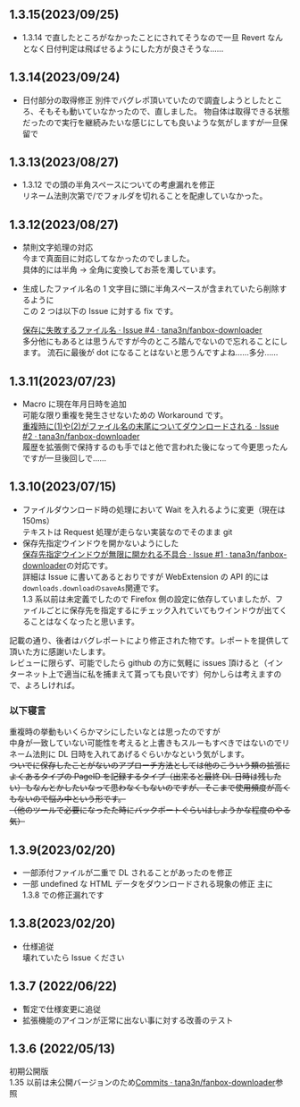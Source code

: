 ## 1.3.15(2023/09/25)

- 1.3.14 で直したところがなかったことにされてそうなので一旦 Revert
  なんとなく日付判定は飛ばせるようにした方が良さそうな……

## 1.3.14(2023/09/24)

- 日付部分の取得修正
  別件でバグレポ頂いていたので調査しようとしたところ、そもそも動いていなかったので、直しました。
  物自体は取得できる状態だったので実行を継続みたいな感じにしても良いような気がしますが一旦保留で

## 1.3.13(2023/08/27)

- 1.3.12 での頭の半角スペースについての考慮漏れを修正  
  リネーム法則次第で/でフォルダを切れることを配慮していなかった。

## 1.3.12(2023/08/27)

- 禁則文字処理の対応  
  今まで真面目に対応してなかったのでしました。  
  具体的には半角 → 全角に変換してお茶を濁しています。
- 生成したファイル名の 1 文字目に頭に半角スペースが含まれていたら削除するように  
  この 2 つは以下の Issue に対する fix です。

  [保存に失敗するファイル名 · Issue #4 · tana3n/fanbox-downloader](https://github.com/tana3n/fanbox-downloader/issues/4)  
  多分他にもあるとは思うんですが今のところ踏んでないので忘れることにします。
  流石に最後が dot になることはないと思うんですよね……多分……

## 1.3.11(2023/07/23)

- Macro に現在年月日時を追加  
  可能な限り重複を発生させないための Workaround です。  
  [重複時に(1)や(2)がファイル名の末尾についてダウンロードされる · Issue #2 · tana3n/fanbox-downloader](https://github.com/tana3n/fanbox-downloader/issues/2)  
  履歴を拡張側で保持するのも手ではと他で言われた後になって今更思ったんですが一旦後回しで……

## 1.3.10(2023/07/15)

- ファイルダウンロード時の処理において Wait を入れるように変更（現在は 150ms）  
  テキストは Request 処理が走らない実装なのでそのまま git
- 保存先指定ウインドウを開かないようにした  
   [保存先指定ウインドウが無限に開かれる不具合 · Issue #1 · tana3n/fanbox-downloader](https://github.com/tana3n/fanbox-downloader/issues/1)の対応です。  
   詳細は Issue に書いてあるとおりですが WebExtension の API 的には`downloads.downloadのsaveAs`関連です。  
   1.3 系以前は未定義でしたので Firefox 側の設定に依存していましたが、ファイルごとに保存先を指定するにチェック入れていてもウインドウが出てくることはなくなったと思います。

記載の通り、後者はバグレポートにより修正された物です。レポートを提供して頂いた方に感謝いたします。  
レビューに限らず、可能でしたら github の方に気軽に issues 頂けると（インターネット上で適当に私を捕まえて貰っても良いです）何かしらは考えますので、よろしければ。

### 以下寝言

重複時の挙動もいくらかマシにしたいなとは思ったのですが  
中身が一致していない可能性を考えると上書きもスルーもすべきではないのでリネーム法則に DL 日時を入れてあげるぐらいかなという気がします。  
~~ついでに保存したことがないのアプローチ方法としては他のこういう類の拡張によくあるタイプの PageID を記録するタイプ（出来ると最終 DL 日時は残したい）もなんとかしたいなって思わなくもないのですが、そこまで使用頻度が高くもないので悩み中という形です。~~  
~~（他のツールで必要になったた時にバックポートぐらいはしようかな程度のやる気）~~

## 1.3.9(2023/02/20)

- 一部添付ファイルが二重で DL されることがあったのを修正
- 一部 undefined な HTML データをダウンロードされる現象の修正
  主に 1.3.8 での修正漏れです

## 1.3.8(2023/02/20)

- 仕様追従  
   壊れていたら Issue ください

## 1.3.7 (2022/06/22)

- 暫定で仕様変更に追従
- 拡張機能のアイコンが正常に出ない事に対する改善のテスト

## 1.3.6 (2022/05/13)

初期公開版  
1.35 以前は未公開バージョンのため[Commits · tana3n/fanbox-downloader](https://github.com/tana3n/fanbox-downloader/commits/master)参照
